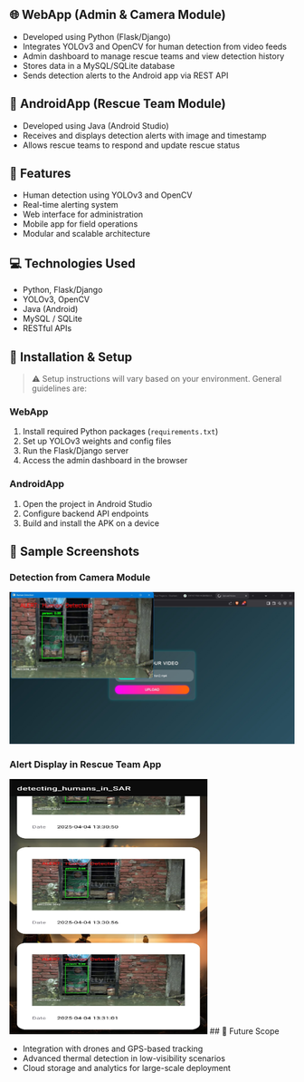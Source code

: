 
## 🌐 WebApp (Admin & Camera Module)

- Developed using Python (Flask/Django)
- Integrates YOLOv3 and OpenCV for human detection from video feeds
- Admin dashboard to manage rescue teams and view detection history
- Stores data in a MySQL/SQLite database
- Sends detection alerts to the Android app via REST API

## 📱 AndroidApp (Rescue Team Module)

- Developed using Java (Android Studio)
- Receives and displays detection alerts with image and timestamp
- Allows rescue teams to respond and update rescue status

## 🚀 Features

- Human detection using YOLOv3 and OpenCV
- Real-time alerting system
- Web interface for administration
- Mobile app for field operations
- Modular and scalable architecture

## 💻 Technologies Used

- Python, Flask/Django
- YOLOv3, OpenCV
- Java (Android)
- MySQL / SQLite
- RESTful APIs

## 📂 Installation & Setup

> ⚠ Setup instructions will vary based on your environment. General guidelines are:

### WebApp
1. Install required Python packages (`requirements.txt`)
2. Set up YOLOv3 weights and config files
3. Run the Flask/Django server
4. Access the admin dashboard in the browser

### AndroidApp
1. Open the project in Android Studio
2. Configure backend API endpoints
3. Build and install the APK on a device

## 📸 Sample Screenshots

### Detection from Camera Module  
<img src="screenshots/detection_screen.jpg" alt="Detection Screenshot" width="600"/>

### Alert Display in Rescue Team App  
<img src="screenshots/alert_screen.jpg" alt="Alert Screenshot" height="450" width="350"/>
## 🧩 Future Scope

- Integration with drones and GPS-based tracking  
- Advanced thermal detection in low-visibility scenarios  
- Cloud storage and analytics for large-scale deployment  

